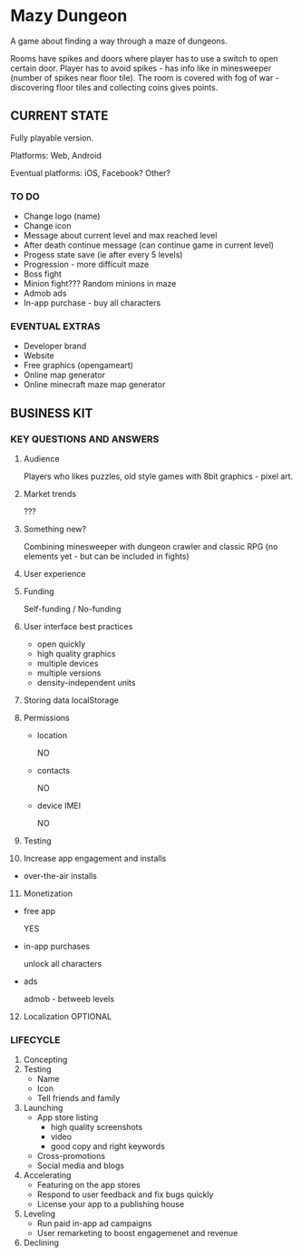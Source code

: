Mazy Dungeon
==========

A game about finding a way through a maze of dungeons.

Rooms have spikes and doors where player has to use a switch to open certain door. Player has to avoid spikes - has info like in minesweeper (number of spikes near floor tile). The room is covered with fog of war - discovering floor tiles and collecting coins gives points.

CURRENT STATE
-------------
Fully playable version.

Platforms: Web, Android

Eventual platforms:  iOS, Facebook? Other?

### TO DO
- Change logo (name)
- Change icon
- Message about current level and max reached level
- After death continue message (can continue game in current level)
- Progess state save (ie after every 5 levels)
- Progression - more difficult maze
- Boss fight
- Minion fight??? Random minions in maze
- Admob ads
- In-app purchase - buy all characters
        
### EVENTUAL EXTRAS
- Developer brand
- Website
- Free graphics (opengameart)
- Online map generator
- Online minecraft maze map generator

BUSINESS KIT
------------
### KEY QUESTIONS AND ANSWERS

1. Audience

   Players who likes puzzles, old style games with 8bit graphics - pixel art.
2. Market trends

   ???
3. Something new?

   Combining minesweeper with dungeon crawler and classic RPG (no elements yet - but can be included in fights)
4. User experience
5. Funding

   Self-funding / No-funding
6. User interface best practices
   - open quickly
   - high quality graphics
   - multiple devices
   - multiple versions
   - density-independent units
7. Storing data
   localStorage
8. Permissions
   - location
   
      NO
   - contacts
   
      NO
   - device IMEI
   
      NO
9. Testing
10. Increase app engagement and installs
   - over-the-air installs
11. Monetization
   - free app

      YES
   - in-app purchases

      unlock all characters
   - ads

      admob - betweeb levels
12. Localization
   OPTIONAL

### LIFECYCLE
1. Concepting
2. Testing
   - Name
   - Icon
   - Tell friends and family
3. Launching
   - App store listing
      * high quality screenshots
      * video
      * good copy and right keywords
   - Cross-promotions
   - Social media and blogs
4. Accelerating
   - Featuring on the app stores
   - Respond to user feedback and fix bugs quickly
   - License your app to a publishing house
5. Leveling
   - Run paid in-app ad campaigns
   - User remarketing to boost engagemenet and revenue
6. Declining
